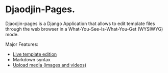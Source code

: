 # Djaodjin-Pages.

Djaodjin-pages is a Django Application that allows to edit template files
through the web browser in a What-You-See-Is-What-You-Get (WYSIWYG) mode.

Major Features:

* [Live template edition](user-guide/pages-edition.md)
* Markdown syntax
* [Upload media (images and videos)](user-guide/pages-upload-media.md)

